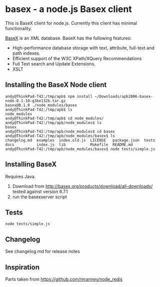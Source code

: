 basex - a node.js Basex client 
===========================

This is BaseX client for node.js. Currently this client has minimal functionality. 

[BaseX](http://basex.org/) is an XML database. BaseX has the following features:
 
* High-performance database storage with text, attribute, full-text and path indexes.
* Efficient support of the W3C XPath/XQuery Recommendations 
* Full Text search and Update Extensions.
* XSLT 
## Installing the BaseX Node client

	andy@ThinkPad-T42:/tmp/apb$ npm install ~/Downloads/apb2006-basex-node-0.1-10-g3be132b.tar.gz 
	basex@0.1.0 ./node_modules/basex 
	andy@ThinkPad-T42:/tmp/apb$ ls
	node_modules
	andy@ThinkPad-T42:/tmp/apb$ cd node_modules/
	andy@ThinkPad-T42:/tmp/apb/node_modules$ ls
	basex
	andy@ThinkPad-T42:/tmp/apb/node_modules$ cd basex
	andy@ThinkPad-T42:/tmp/apb/node_modules/basex$ ls
	changelog.md  examples  index.old.js  LICENSE   package.json  tests
	docs          index.js  lib           Makefile  README.md
	andy@ThinkPad-T42:/tmp/apb/node_modules/basex$ node tests/simple.js


## Installing BaseX
Requires Java.
1. Download from http://basex.org/products/download/all-downloads/
tested against version 6.7.1
1. run the basexserver script

## Tests
`node tests/simple.js`

## Changelog
See changelog.md for release notes

## Inspiration
Parts taken from https://github.com/mranney/node_redis
